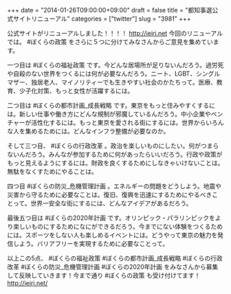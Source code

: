 +++
date = "2014-01-26T09:00:00+09:00"
draft = false
title = "都知事選公式サイトリニューアル"
categories = ["twitter"]
slug = "3981"
+++

公式サイトがリニューアルしました！！！！ http://ieiri.net 今回のリニューアルでは。 #‎ぼくらの政策 をさらに５つに分けてみなさんからご意見を集めています。

一つ目は #‎ぼくらの福祉政策 です。今どんな居場所が足りないんだろう。過労死や自殺のない世界をつくるには何が必要なんだろう。ニート、LGBT、シングルマザー、独居老人、マイノリティーでも生きやすい社会のかたちって。医療、教育、少子化対策、もっと女性が活躍するには。

二つ目は #‎ぼくらの都市計画_成長戦略 です。東京をもっと住みやすくするには。新しい仕事や働き方にどんな規制が邪魔しているんだろう。中小企業やベンチャーが活性化するには。もっと東京を愛される街にするには。世界からいろんな人を集めるためには。どんなインフラ整備が必要なのか。

そして三つ目、 #‎ぼくらの行政改革 。政治を楽しいものにしたい。何がつまらないんだろう。みんなが参加するために何があったらいいだろう。行政や政策がもっと見えるようにするには。財政を良くするためにしなきゃいけないことは。無駄をなくすためにやることは。

四つ目 #‎ぼくらの防災_危機管理計画 。エネルギーの問題をどうしよう。地震や災害から守るために必要なことは。復旧、復興を迅速にするためにやるべきことって。世界一安全な街にするには、どんなアイデアがあるだろう。

最後五つ目は #‎ぼくらの2020年計画 です。オリンピック・パラリンピックをより楽しいものにするためになにができるだろう。今までにない体験をつくるためには。スポーツをしない人も楽しめるイベントには。どうやって東京の魅力を発信しよう。バリアフリーを実現するために必要なことって。

以上この5点、 #ぼくらの福祉政策 #ぼくらの都市計画_成長戦略 #ぼくらの行政改革 #ぼくらの防災_危機管理計画 #ぼくらの2020年計画 をみなさんから募集して反映していきます！今まで通り #ぼくらの政策 も受け付けてます！ http://ieiri.net/
